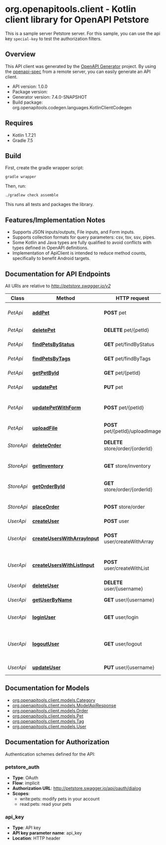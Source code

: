 # org.openapitools.client - Kotlin client library for OpenAPI Petstore

This is a sample server Petstore server. For this sample, you can use the api key `special-key` to test the authorization filters.

## Overview
This API client was generated by the [OpenAPI Generator](https://openapi-generator.tech) project.  By using the [openapi-spec](https://github.com/OAI/OpenAPI-Specification) from a remote server, you can easily generate an API client.

- API version: 1.0.0
- Package version: 
- Generator version: 7.4.0-SNAPSHOT
- Build package: org.openapitools.codegen.languages.KotlinClientCodegen

## Requires

* Kotlin 1.7.21
* Gradle 7.5

## Build

First, create the gradle wrapper script:

```
gradle wrapper
```

Then, run:

```
./gradlew check assemble
```

This runs all tests and packages the library.

## Features/Implementation Notes

* Supports JSON inputs/outputs, File inputs, and Form inputs.
* Supports collection formats for query parameters: csv, tsv, ssv, pipes.
* Some Kotlin and Java types are fully qualified to avoid conflicts with types defined in OpenAPI definitions.
* Implementation of ApiClient is intended to reduce method counts, specifically to benefit Android targets.

<a id="documentation-for-api-endpoints"></a>
## Documentation for API Endpoints

All URIs are relative to *http://petstore.swagger.io/v2*

Class | Method | HTTP request | Description
------------ | ------------- | ------------- | -------------
*PetApi* | [**addPet**](docs/PetApi.md#addpet) | **POST** pet | Add a new pet to the store
*PetApi* | [**deletePet**](docs/PetApi.md#deletepet) | **DELETE** pet/{petId} | Deletes a pet
*PetApi* | [**findPetsByStatus**](docs/PetApi.md#findpetsbystatus) | **GET** pet/findByStatus | Finds Pets by status
*PetApi* | [**findPetsByTags**](docs/PetApi.md#findpetsbytags) | **GET** pet/findByTags | Finds Pets by tags
*PetApi* | [**getPetById**](docs/PetApi.md#getpetbyid) | **GET** pet/{petId} | Find pet by ID
*PetApi* | [**updatePet**](docs/PetApi.md#updatepet) | **PUT** pet | Update an existing pet
*PetApi* | [**updatePetWithForm**](docs/PetApi.md#updatepetwithform) | **POST** pet/{petId} | Updates a pet in the store with form data
*PetApi* | [**uploadFile**](docs/PetApi.md#uploadfile) | **POST** pet/{petId}/uploadImage | uploads an image
*StoreApi* | [**deleteOrder**](docs/StoreApi.md#deleteorder) | **DELETE** store/order/{orderId} | Delete purchase order by ID
*StoreApi* | [**getInventory**](docs/StoreApi.md#getinventory) | **GET** store/inventory | Returns pet inventories by status
*StoreApi* | [**getOrderById**](docs/StoreApi.md#getorderbyid) | **GET** store/order/{orderId} | Find purchase order by ID
*StoreApi* | [**placeOrder**](docs/StoreApi.md#placeorder) | **POST** store/order | Place an order for a pet
*UserApi* | [**createUser**](docs/UserApi.md#createuser) | **POST** user | Create user
*UserApi* | [**createUsersWithArrayInput**](docs/UserApi.md#createuserswitharrayinput) | **POST** user/createWithArray | Creates list of users with given input array
*UserApi* | [**createUsersWithListInput**](docs/UserApi.md#createuserswithlistinput) | **POST** user/createWithList | Creates list of users with given input array
*UserApi* | [**deleteUser**](docs/UserApi.md#deleteuser) | **DELETE** user/{username} | Delete user
*UserApi* | [**getUserByName**](docs/UserApi.md#getuserbyname) | **GET** user/{username} | Get user by user name
*UserApi* | [**loginUser**](docs/UserApi.md#loginuser) | **GET** user/login | Logs user into the system
*UserApi* | [**logoutUser**](docs/UserApi.md#logoutuser) | **GET** user/logout | Logs out current logged in user session
*UserApi* | [**updateUser**](docs/UserApi.md#updateuser) | **PUT** user/{username} | Updated user


<a id="documentation-for-models"></a>
## Documentation for Models

 - [org.openapitools.client.models.Category](docs/Category.md)
 - [org.openapitools.client.models.ModelApiResponse](docs/ModelApiResponse.md)
 - [org.openapitools.client.models.Order](docs/Order.md)
 - [org.openapitools.client.models.Pet](docs/Pet.md)
 - [org.openapitools.client.models.Tag](docs/Tag.md)
 - [org.openapitools.client.models.User](docs/User.md)


<a id="documentation-for-authorization"></a>
## Documentation for Authorization


Authentication schemes defined for the API:
<a id="petstore_auth"></a>
### petstore_auth

- **Type**: OAuth
- **Flow**: implicit
- **Authorization URL**: http://petstore.swagger.io/api/oauth/dialog
- **Scopes**: 
  - write:pets: modify pets in your account
  - read:pets: read your pets

<a id="api_key"></a>
### api_key

- **Type**: API key
- **API key parameter name**: api_key
- **Location**: HTTP header

